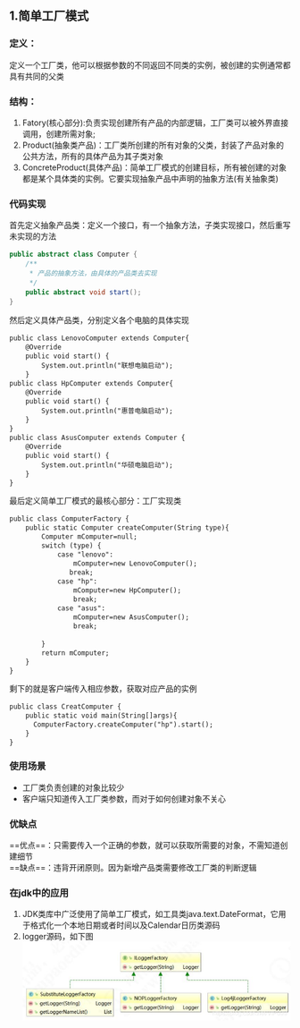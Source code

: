 ## 1.简单工厂模式
### 定义：
定义一个工厂类，他可以根据参数的不同返回不同类的实例，被创建的实例通常都具有共同的父类
### 结构：
1. Fatory(核心部分):负责实现创建所有产品的内部逻辑，工厂类可以被外界直接调用，创建所需对象;  
2. Product(抽象类产品)：工厂类所创建的所有对象的父类，封装了产品对象的公共方法，所有的具体产品为其子类对象  
3. ConcreteProduct(具体产品)：简单工厂模式的创建目标，所有被创建的对象都是某个具体类的实例。它要实现抽象产品中声明的抽象方法(有关抽象类)

### 代码实现

首先定义抽象产品类：定义一个接口，有一个抽象方法，子类实现接口，然后重写未实现的方法

```java
public abstract class Computer {
    /**
     * 产品的抽象方法，由具体的产品类去实现
     */
    public abstract void start();
}
```
然后定义具体产品类，分别定义各个电脑的具体实现

```
public class LenovoComputer extends Computer{
    @Override
    public void start() {
        System.out.println("联想电脑启动");
    }
public class HpComputer extends Computer{
    @Override
    public void start() {
        System.out.println("惠普电脑启动");
    }
}
public class AsusComputer extends Computer {
    @Override
    public void start() {
        System.out.println("华硕电脑启动");
    }
}
```
最后定义简单工厂模式的最核心部分：工厂实现类

```
public class ComputerFactory {
    public static Computer createComputer(String type){
        Computer mComputer=null;
        switch (type) {
            case "lenovo":
                mComputer=new LenovoComputer();
               break;
            case "hp":
                mComputer=new HpComputer();
                break;
            case "asus":
                mComputer=new AsusComputer();
                break;

        }
        return mComputer;
    }
}
```
剩下的就是客户端传入相应参数，获取对应产品的实例
```
public class CreatComputer {
    public static void main(String[]args){
      ComputerFactory.createComputer("hp").start();
    }
}
```
### 使用场景
- 工厂类负责创建的对象比较少
- 客户端只知道传入工厂类参数，而对于如何创建对象不关心

### 优缺点
==优点==：只需要传入一个正确的参数，就可以获取所需要的对象，不需知道创建细节  
==缺点==：违背开闭原则。因为新增产品类需要修改工厂类的判断逻辑

### 在jdk中的应用
1. JDK类库中广泛使用了简单工厂模式，如工具类java.text.DateFormat，它用于格式化一个本地日期或者时间以及Calendar日历类源码
2. logger源码，如下图
![image](./assets/20200712163752546.png)